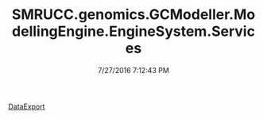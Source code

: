 ﻿---
title: SMRUCC.genomics.GCModeller.ModellingEngine.EngineSystem.Services
date: 7/27/2016 7:12:43 PM
---

[DataExport](T-SMRUCC.genomics.GCModeller.ModellingEngine.EngineSystem.Services.DataExport.html)
